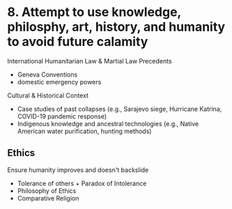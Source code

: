 # 8. Attempt to use knowledge, philosphy, art, history, and humanity to avoid future calamity

International Humanitarian Law & Martial Law Precedents
* Geneva Conventions
* domestic emergency powers

Cultural & Historical Context
* Case studies of past collapses (e.g., Sarajevo siege, Hurricane Katrina, COVID-19 pandemic response)
* Indigenous knowledge and ancestral technologies (e.g., Native American water purification, hunting methods)

## Ethics

Ensure humanity improves and doesn't backslide
* Tolerance of others + Paradox of Intolerance
* Philosophy of Ethics
* Comparative Religion

